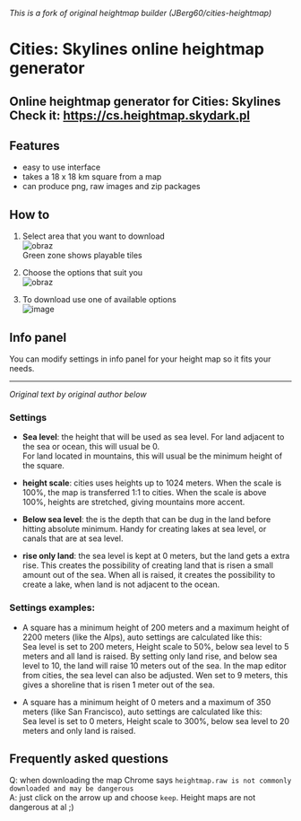 *This is a fork of original heightmap builder (JBerg60/cities-heightmap)*

# Cities: Skylines online heightmap generator
Online heightmap generator for Cities: Skylines
**Check it: https://cs.heightmap.skydark.pl**
 ---
 

## Features
- easy to use interface
- takes a 18 x 18 km square from a map
- can produce png, raw images and zip packages

## How to
1. Select area that you want to download  
![obraz](https://user-images.githubusercontent.com/30871217/123680703-4ebaa880-d849-11eb-8b74-b254e91ef44d.png)  
Green zone shows playable tiles


2. Choose the options that suit you  
![obraz](https://user-images.githubusercontent.com/30871217/123449129-aa7ffa00-d5db-11eb-9eb5-f2395dc4f173.png)

3. To download use one of available options  
![image](https://user-images.githubusercontent.com/30871217/132255804-7cbe3e0a-f3f0-4b19-bd2f-0cf434457f09.png)


## Info panel
You can modify settings in info panel for your height map so it fits your needs.  

  ---------------------------
  
_Original text by original author below_


### Settings
- **Sea level**: the height that will be used as sea level. For land adjacent to the sea or ocean, this will usual be 0.  
For land located in mountains, this will usual be the minimum height of the square.

- **height scale**: cities uses heights up to 1024 meters. When the scale is 100%, the map is transferred 1:1 to cities. When the scale is above 100%, heights are stretched, giving mountains more accent. 

- **Below sea level**: the is the depth that can be dug in the land before hitting absolute minimum. Handy for creating lakes at sea level, or canals that are at sea level.

- **rise only land**: the sea level is kept at 0 meters, but the land gets a extra rise. This creates the possibility of creating land that is risen a small amount out of the sea. When all is raised, it creates the possibility to create a lake, when land is not adjacent to the ocean. 

### Settings examples:
- A square has a minimum height of 200 meters and a maximum height of 2200 meters (like the Alps), auto settings are calculated like this:  
Sea level is set to 200 meters, Height scale to 50%, below sea level to 5 meters and all land is raised.
By setting only land rise, and below sea level to 10, the land will raise 10 meters out of the sea. In the map editor from cities, the sea level can also be adjusted. Wen set to 9 meters, this gives a shoreline that is risen 1 meter out of the sea.

- A square has a minimum height of 0 meters and a maximum of 350 meters (like San Francisco), auto settings are calculated like this:  
Sea level is set to 0 meters, Height scale to 300%, below sea level to 20 meters and only land is raised.


## Frequently asked questions
Q: when downloading the map Chrome says ```heightmap.raw is not commonly downloaded and may be dangerous```  
A: just click on the arrow up and choose ```keep```. Height maps are not dangerous at al ;)

